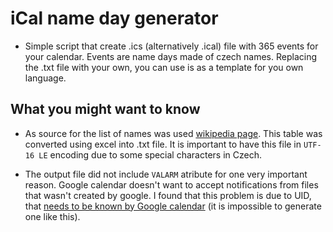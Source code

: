 # iCal name day generator

-   Simple script that create .ics (alternatively .ical) file with 365 events for your calendar. Events are name days made of czech names. Replacing the .txt file with your own, you can use is as a template for you own language.

  ## What you might want to know

- As source for the list of names was used [wikipedia page](https://cs.wikipedia.org/wiki/Jmeniny). This table was converted using excel into .txt file. It is important to have this file in `UTF-16 LE` encoding due to some special characters in Czech.

- The output file did not include `VALARM` atribute for one very important reason. Google calendar doesn't want to accept notifications from files that wasn't created by google. I found that this problem is due to UID, that [needs to be known by Google calendar](https://support.google.com/calendar/thread/9627602/issue-google-calendar-ignores-alarms-notifications-in-events?hl=en) (it is impossible to generate one like this).